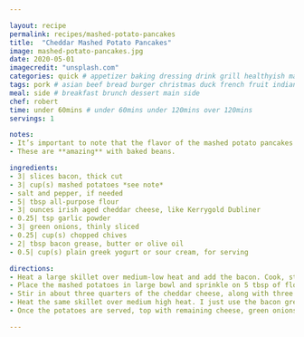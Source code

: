 ```yaml
---

layout: recipe
permalink: recipes/mashed-potato-pancakes 
title:  "Cheddar Mashed Potato Pancakes"
image: mashed-potato-pancakes.jpg 
date: 2020-05-01
imagecredit: "unsplash.com" 
categories: quick # appetizer baking dressing drink grill healthyish marinade oven pickling quick raw salad sandwich sauce snack soup
tags: pork # asian beef bread burger christmas duck french fruit indian italian mexican nuts pasta pork poultry rice seafood thanksgiving vegetarian
meal: side # breakfast brunch dessert main side
chef: robert 
time: under 60mins # under 60mins under 120mins over 120mins
servings: 1 

notes:
- It’s important to note that the flavor of the mashed potato pancakes depends greatly on how your mashed potatoes were made. If they are seasoned enough for eating (i.e. like you ate them with dinner a night or so ago, so they have salt, pepper, etc in them), then you don’t need to add any additional salt and pepper. If you make mashed potatoes just for these cakes, be sure to season them liberally, as you would when serving mashed potatoes.
- These are **amazing** with baked beans.

ingredients:
- 3| slices bacon, thick cut
- 3| cup(s) mashed potatoes *see note*
- salt and pepper, if needed
- 5| tbsp all-purpose flour
- 3| ounces irish aged cheddar cheese, like Kerrygold Dubliner
- 0.25| tsp garlic powder
- 3| green onions, thinly sliced
- 0.25| cup(s) chopped chives
- 2| tbsp bacon grease, butter or olive oil
- 0.5| cup(s) plain greek yogurt or sour cream, for serving

directions:
- Heat a large skillet over medium-low heat and add the bacon. Cook, stirring often, until the fat is rendered and it’s crispy. Turn the heat off under the skillet and transfer the bacon to a paper towel.
- Place the mashed potatoes in large bowl and sprinkle on 5 tbsp of flour along with the garlic powder. Mix the flour into the potatoes and if you can easily form cakes with the potatoes, you’re all set! If you still need something to bind the mixture more, add more flour 1 tablespoon at a time.
- Stir in about three quarters of the cheddar cheese, along with three quarters of the green onions and chives. You want to have a bit reserved for topping.
- Heat the same skillet over medium high heat. I just use the bacon grease that is already in the skillet, but you can remove it and use butter or oil instead. Add the potato pancakes and let them brown on each side, about 3 to 4 minutes per side. It’s important not to crowd the pan because it will be difficult to get the pancakes out without smashing them. Use a stainless spatula or something firm to lift them up and transfer them to plates.
- Once the potatoes are served, top with remaining cheese, green onions and chives. Serve with plain greek yogurt or sour cream!

--- 
```

